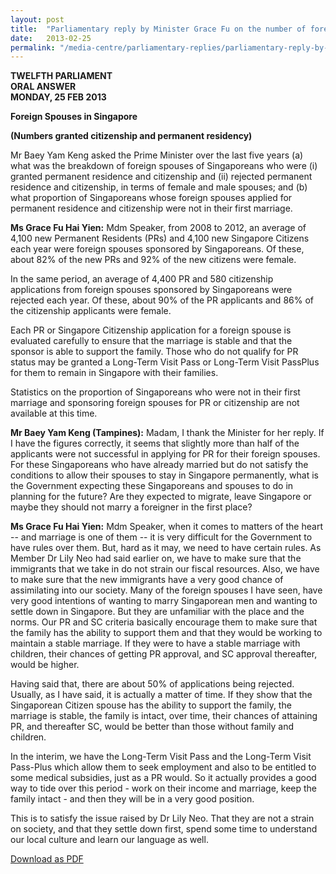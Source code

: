 ```yaml
---
layout: post
title:  "Parliamentary reply by Minister Grace Fu on the number of foreign spouses in Singapore granted citizenship and permanent residency"
date:   2013-02-25
permalink: "/media-centre/parliamentary-replies/parliamentary-reply-by-minister-grace-fu-on-25-feb-2013"
---
```


**TWELFTH PARLIAMENT  
ORAL ANSWER  
MONDAY, 25 FEB 2013**


**Foreign Spouses in Singapore**

**(Numbers granted citizenship and permanent residency)**

Mr Baey Yam Keng asked the Prime Minister over the last five years (a) what was the breakdown of foreign spouses of Singaporeans who were (i) granted permanent residence and citizenship and (ii) rejected permanent residence and citizenship, in terms of female and male spouses; and (b) what proportion of Singaporeans whose foreign spouses applied for permanent residence and citizenship were not in their first marriage. 

**Ms Grace Fu Hai Yien:** Mdm Speaker, from 2008 to 2012, an average of 4,100 new Permanent Residents (PRs) and 4,100 new Singapore Citizens each year were foreign spouses sponsored by Singaporeans. Of these, about 82% of the new PRs and 92% of the new citizens were female.

In the same period, an average of 4,400 PR and 580 citizenship applications from foreign spouses sponsored by Singaporeans were rejected each year. Of these, about 90% of the PR applicants and 86% of the citizenship applicants were female.  

Each PR or Singapore Citizenship application for a foreign spouse is evaluated carefully to ensure that the marriage is stable and that the sponsor is able to support the family. Those who do not qualify for PR status may be granted a Long-Term Visit Pass or Long-Term Visit PassPlus for them to remain in Singapore with their families.

Statistics on the proportion of Singaporeans who were not in their first marriage and sponsoring foreign spouses for PR or citizenship are not available at this time.

**Mr Baey Yam Keng (Tampines):** Madam, I thank the Minister for her reply. If I have the figures correctly, it seems that slightly more than half of the applicants were not successful in applying for PR for their foreign spouses. For these Singaporeans who have already married but do not satisfy the conditions to allow their spouses to stay in Singapore permanently, what is the Government expecting these Singaporeans and spouses to do in planning for the future? Are they expected to migrate, leave Singapore or maybe they should not marry a foreigner in the first place?

**Ms Grace Fu Hai Yien:** Mdm Speaker, when it comes to matters of the heart -- and marriage is one of them -- it is very difficult for the Government to have rules over them. But, hard as it may, we need to have certain rules. As Member Dr Lily Neo had said earlier on, we have to make sure that the immigrants that we take in do not strain our fiscal resources. Also, we have to make sure that the new immigrants have a very good chance of assimilating into our society. Many of the foreign spouses I have seen, have very good intentions of wanting to marry Singaporean men and wanting to settle down in Singapore. But they are unfamiliar with the place and the norms. Our PR and SC criteria basically encourage them to make sure that the family has the ability to support them and that they would be working to maintain a stable marriage. If they were to have a stable marriage with children, their chances of getting PR approval, and SC approval thereafter, would be higher.

Having said that, there are about 50% of applications being rejected. Usually, as I have said, it is actually a matter of time. If they show that the Singaporean Citizen spouse has the ability to support the family, the marriage is stable, the family is intact, over time, their chances of attaining PR, and thereafter SC, would be better than those without family and children.

In the interim, we have the Long-Term Visit Pass and the Long-Term Visit Pass-Plus which allow them to seek employment and also to be entitled to some medical subsidies, just as a PR would. So it actually provides a good way to tide over this period - work on their income and marriage, keep the family intact - and then they will be in a very good position.

This is to satisfy the issue raised by Dr Lily Neo. That they are not a strain on society, and that they settle down first, spend some time to understand our local culture and learn our language as well.

[Download as PDF](https://github.com/isomerpages/isomerpages-stratgroup/raw/master/images/parliamentary%20files/parliamentary-reply-by-minister-grace-fu-on-25-feb-2013.pdf)
